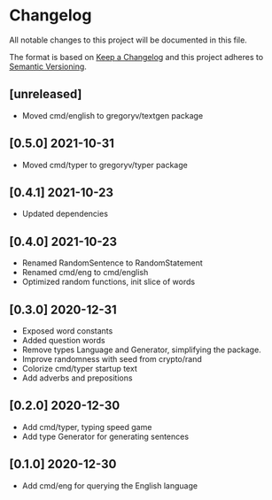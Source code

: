 # Changelog
All notable changes to this project will be documented in this file.

The format is based on [Keep a Changelog](http://keepachangelog.com/en/1.0.0/)
and this project adheres to [Semantic Versioning](http://semver.org/spec/v2.0.0.html).

## [unreleased]

- Moved cmd/english to gregoryv/textgen package

## [0.5.0] 2021-10-31

- Moved cmd/typer to gregoryv/typer package

## [0.4.1] 2021-10-23

- Updated dependencies

## [0.4.0] 2021-10-23

- Renamed RandomSentence to RandomStatement
- Renamed cmd/eng to cmd/english
- Optimized random functions, init slice of words

## [0.3.0] 2020-12-31

- Exposed word constants
- Added question words
- Remove types Language and Generator, simplifying the package.
- Improve randomness with seed from crypto/rand
- Colorize cmd/typer startup text
- Add adverbs and prepositions

## [0.2.0] 2020-12-30

- Add cmd/typer, typing speed game
- Add type Generator for generating sentences

## [0.1.0] 2020-12-30

- Add cmd/eng for querying the English language
